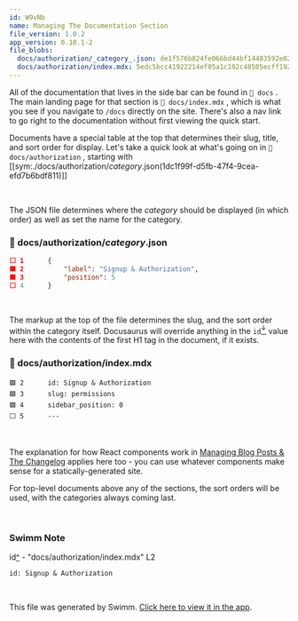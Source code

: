 ```yaml
---
id: W9vNb
name: Managing The Documentation Section
file_version: 1.0.2
app_version: 0.10.1-2
file_blobs:
  docs/authorization/_category_.json: de1f576b824fe066bd44bf14483592e0293f0c4e
  docs/authorization/index.mdx: 5edc5bcc41922214ef05a1c192c48505ecff1927
---
```


All of the documentation that lives in the side bar can be found in `📄 docs` . The main landing page for that section is `📄 docs/index.mdx` , which is what you see if you navigate to `/docs` directly on the site. There's also a nav link to go right to the documentation without first viewing the quick start.

Documents have a special table at the top that determines their slug, title, and sort order for display. Let's take a quick look at what's going on in `📄 docs/authorization` , starting with \[\[sym:./docs/authorization/_category_.json(1dc1f99f-d5fb-47f4-9cea-efd7b6bdf811)\]\]

<br/>

The JSON file determines where the _category_ should be displayed (in which order) as well as set the name for the category.
<!-- NOTE-swimm-snippet: the lines below link your snippet to Swimm -->
### 📄 docs/authorization/_category_.json
```json
⬜ 1      {
🟩 2          "label": "Signup & Authorization",
🟩 3          "position": 5
⬜ 4      }
```

<br/>

The markup at the top of the file determines the slug, and the sort order within the category itself. Docusaurus will override anything in the `id`[<sup id="pO1Kg">↓</sup>](#f-pO1Kg) value here with the contents of the first H1 tag in the document, if it exists.
<!-- NOTE-swimm-snippet: the lines below link your snippet to Swimm -->
### 📄 docs/authorization/index.mdx
```mdx
🟩 2      id: Signup & Authorization
🟩 3      slug: permissions
🟩 4      sidebar_position: 0
⬜ 5      ---
```

<br/>

The explanation for how React components work in [Managing Blog Posts & The Changelog](managing-blog-posts-the-changelog.axB2v.sw.md) applies here too - you can use whatever components make sense for a statically-generated site.

For top-level documents above any of the sections, the sort orders will be used, with the categories always coming last.

<br/>

<!-- THIS IS AN AUTOGENERATED SECTION. DO NOT EDIT THIS SECTION DIRECTLY -->
### Swimm Note

<span id="f-pO1Kg">id</span>[^](#pO1Kg) - "docs/authorization/index.mdx" L2
```mdx
id: Signup & Authorization
```

<br/>

This file was generated by Swimm. [Click here to view it in the app](https://app.swimm.io/repos/Z2l0aHViJTNBJTNBZG9jcy5zd2ltbS5pbyUzQSUzQXN3aW1taW8=/docs/W9vNb).